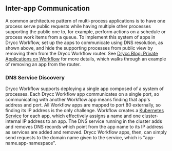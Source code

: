 ## Inter-app Communication

A common architecture pattern of multi-process applications is to have one process serve public requests while having multiple other processes supporting the public one to, for example, perform actions on a schedule or process work items from a queue. To implement this system of apps in Drycc Workflow, set up the apps to communicate using DNS resolution, as shown above, and hide the supporting processes from public view by removing them from the Drycc Workflow router. See [Drycc Blog: Private Applications on Workflow](https://www.drycc.cc/blog/2016/private-applications-on-drycc-workflow/) for more details, which walks through an example of removing an app from the router.

### DNS Service Discovery

Drycc Workflow supports deploying a single app composed of a system of processes. Each Drycc Workflow app communicates on a single port, so communicating with another Workflow app means finding that app's address and port. All Workflow apps are mapped to port 80 externally, so finding its IP address is the only challenge. Workflow creates a [Kubernetes Service](https://kubernetes.io/docs/user-guide/services/) for each app, which effectively assigns a name and one cluster-internal IP address to an app. The DNS service running in the cluster adds and removes DNS records which point from the app name to its IP address as services are added and removed. Drycc Workflow apps, then, can simply send requests to the domain name given to the service, which is "app-name.app-namespace".
